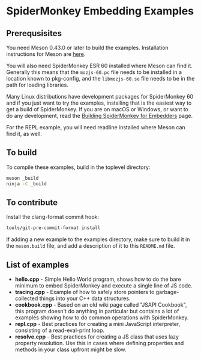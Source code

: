 # SpiderMonkey Embedding Examples #

## Prerequsisites ##

You need Meson 0.43.0 or later to build the examples.
Installation instructions for Meson are [here](https://mesonbuild.com/Getting-meson.html).

You will also need SpiderMonkey ESR 60 installed where Meson can find
it.
Generally this means that the `mozjs-60.pc` file needs to be installed
in a location known to pkg-config, and the `libmozjs-60.so` file needs
to be in the path for loading libraries.

Many Linux distributions have development packages for SpiderMonkey 60
and if you just want to try the examples, installing that is the easiest
way to get a build of SpiderMonkey.
If you are on macOS or Windows, or want to do any development, read the
[Building SpiderMonkey for Embedders](../docs/Building%20SpiderMonkey.md)
page.

For the REPL example, you will need readline installed where Meson can
find it, as well.

## To build ##

To compile these examples, build in the toplevel directory:
```sh
meson _build
ninja -C _build
```

## To contribute ##

Install the clang-format commit hook:

```sh
tools/git-pre-commit-format install
```

If adding a new example to the examples directory, make sure to build it
in the `meson.build` file, and add a description of it to this
`README.md` file.

## List of examples ##

- **hello.cpp** - Simple Hello World program, shows how to do the bare
  minimum to embed SpiderMonkey and execute a single line of JS code.
- **tracing.cpp** - Example of how to safely store pointers to
  garbage-collected things into your C++ data structures.
- **cookbook.cpp** - Based on an old wiki page called "JSAPI Cookbook",
  this program doesn't do anything in particular but contains a lot of
  examples showing how to do common operations with SpiderMonkey.
- **repl.cpp** - Best practices for creating a mini JavaScript
  interpreter, consisting of a read-eval-print loop.
- **resolve.cpp** - Best practices for creating a JS class that uses
  lazy property resolution.
  Use this in cases where defining properties and methods in your class
  upfront might be slow.
